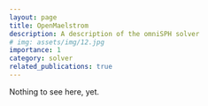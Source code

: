 ```yaml
---
layout: page
title: OpenMaelstrom
description: A description of the omniSPH solver
# img: assets/img/12.jpg
importance: 1
category: solver
related_publications: true
---
```


Nothing to see here, yet.

